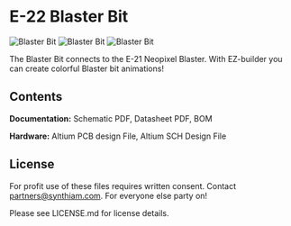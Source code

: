# E-22 Blaster Bit

![Blaster Bit](https://live.staticflickr.com/65535/33867577528_87d887444d_k.jpg)
![Blaster Bit](https://live.staticflickr.com/65535/32801181207_6bb3ebc09d_k.jpg)
![Blaster Bit](https://live.staticflickr.com/65535/33867577348_b748230ed4_k.jpg)


The Blaster Bit connects to the E-21 Neopixel Blaster. With EZ-builder you can create colorful Blaster bit animations!

## Contents

**Documentation:** Schematic PDF, Datasheet PDF, BOM

**Hardware:** Altium PCB design File, Altium SCH Design File

## License

For profit use of these files requires written consent. Contact partners@synthiam.com. For everyone else party on!

Please see LICENSE.md for license details.
